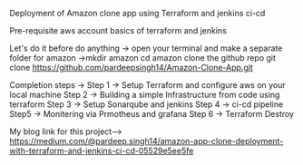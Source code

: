 Deployment of Amazon clone app using Terraform and jenkins ci-cd

Pre-requisite
aws account
basics of terraform and jenkins

Let's do it
before do anything →
open your terminal and make a separate folder for amazon →mkdir amazon
cd amazon
clone the github repo
git clone https://github.com/pardeepsingh14/Amazon-Clone-App.git

Completion steps →
Step 1 → Setup Terraform and configure aws on your local machine
Step 2 → Building a simple Infrastructure from code using terraform
Step 3 → Setup Sonarqube and jenkins
Step 4 → ci-cd pipeline
Step5 → Monitering via Prmotheus and grafana
Step 6 → Terraform Destroy

My blog link for this project--> https://medium.com/@pardeep.singh14/amazon-app-clone-deployment-with-terraform-and-jenkins-ci-cd-05529e5ee5fe
                
